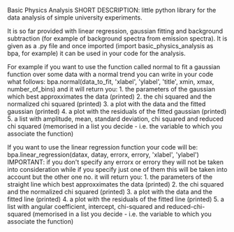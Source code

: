 Basic Physics Analysis
SHORT DESCRIPTION: little python library for the data analysis of simple university experiments. 

It is so far provided with linear regression, gaussian fitting and background subtraction (for example of background spectra from emission spectra).
It is given as a .py file and once imported (import basic_physics_analysis as bpa, for example) it can be used in your code for the analysis.

For example if you want to use the function called normal to fit a gaussian function over some data with a normal trend you can write in your code what follows: 
  bpa.normal(data_to_fit, 'xlabel', 'ylabel', 'title', xmin, xmax, number_of_bins) 
  and it will return you:
    1. the parameters of the gaussian which best approxximates the data (printed)
    2. the chi squared and the normalized chi squared (printed)
    3. a plot with the data and the fitted gaussian (printed)
    4. a plot with the residuals of the fitted gaussian (printed)
    5. a list with amplitude, mean, standard deviation, chi squared and reduced chi squared (memorised in a list you decide - i.e. the variable to which you associate the function)

If you want to use the linear regression function your code will be:
  bpa.linear_regression(datax, datay, errorx, errory, 'xlabel', 'ylabel')
  IMPORTANT: if you don't specify any errorx or errory they will not be taken into consideration while if you specify just one of them this will be taken into account but the other one no.
  it will return you:
    1. the parameters of the straight line which best approxximates the data (printed)
    2. the chi squared and the normalized chi squared (printed)
    3. a plot with the data and the fitted line (printed)
    4. a plot with the residuals of the fitted line (printed)
    5. a list with angular coefficient, intercept, chi-squared and reduced-chi-squared (memorised in a list you decide - i.e. the variable to which you associate the function)
    
